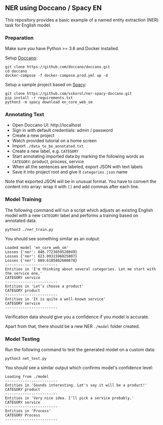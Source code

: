 ## NER using Doccano / Spacy EN  

This repository provides a basic example of a named entity extraction (NER) task for English model.

### Preparation

Make sure you have Python >= 3.6 and Docker installed.

Setup [Doccano](https://github.com/doccano/doccano):
```shell script
git clone https://github.com/doccano/doccano.git
cd doccano
docker-compose -f docker-compose.prod.yml up -d
```

Setup a sample project based on [Spacy](https://spacy.io/):
```shell script
git clone https://github.com/sskorol/ner-spacy-doccano.git
pip install -r requirements.txt
python3 -m spacy download en_core_web_sm
```

### Annotating Text

- Open Doccano UI: http://localhost
- Sign in with default credentials: admin / password
- Create a new project
- Watch provided tutorial on a home screen
- Import `./data_to_be_annotated.txt`
- Create a new label, e.g. `CATEGORY`
- Start annotating imported data by marking the following words as `CATEGORY`: product, process, service
- When all the sentences are labeled, export JSON with text labels
- Save it into project root and give it `categories.json` name

Note that exported JSON will be in unusual format. You have to convert the content into array: wrap it with `[]` and add commas after each line.

### Model Training

The following command will run a script which adjusts an existing English model with a new `CATEGORY` label and performs a training based on annotated data.  

```shell script
python3 ./ner_train.py
```

You should see something similar as an output:
```text
Loaded model 'en_core_web_sm'
Losses {'ner': 846.7723659528049}
Losses {'ner': 623.0931596025007}
Losses {'ner': 689.6105882608678}
------------------------
Entities in 'I'm thinking about several categories. Let me start with the service one.'
CATEGORY service
------------------------
Entities in 'Let’s choose a product'
CATEGORY product
------------------------
Entities in 'It is quite a well-known service'
CATEGORY service
------------------------
```

Verification data should give you a confidence if you model is accurate.

Apart from that, there should be a new NER `./model` folder created.

### Model Testing

Run the following command to test the generated model on a custom data:

```shell script
python3 net_test.py
```

You should see a similar output which confirms model's confidence level:

```text
Loading from ./model
------------------------
Entities in 'Sounds interesting. Let's say it will be a product!'
CATEGORY product
------------------------
Entities in 'Very nice idea. I'll pick a service probably.'
CATEGORY service
------------------------
Entities in 'Process'
CATEGORY Process
------------------------
``` 